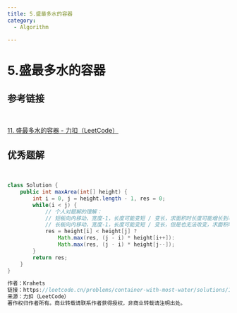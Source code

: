 ```yaml
---
title: 5.盛最多水的容器
category:
  - Algorithm

---
```


# 5.盛最多水的容器

## 参考链接

<br>

[11. 盛最多水的容器 - 力扣（LeetCode）](https://leetcode.cn/problems/container-with-most-water/solutions/11491/container-with-most-water-shuang-zhi-zhen-fa-yi-do/?envType=study-plan-v2&envId=top-100-liked)



## 优秀题解

<br>

```java
class Solution {
    public int maxArea(int[] height) {
        int i = 0, j = height.length - 1, res = 0;
        while(i < j) {
            // 个人对题解的理解：
            // 短板向内移动，宽度-1，长度可能变短 / 变长，求面积时长度可能增长到与长板的长度相同；
            // 长板向内移动，宽度-1，长度可能变短 / 变长，但是也无法改变，求面积时长度只能到短板的长度
            res = height[i] < height[j] ? 
                Math.max(res, (j - i) * height[i++]): 
                Math.max(res, (j - i) * height[j--]); 
        }
        return res;
    }
}

作者：Krahets
链接：https://leetcode.cn/problems/container-with-most-water/solutions/11491/container-with-most-water-shuang-zhi-zhen-fa-yi-do/
来源：力扣（LeetCode）
著作权归作者所有。商业转载请联系作者获得授权，非商业转载请注明出处。
```





